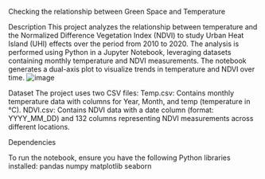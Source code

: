 Checking the relationship between Green Space and Temperature

Description
This project analyzes the relationship between temperature and the Normalized Difference Vegetation Index (NDVI) to study Urban Heat Island (UHI) effects over the period from 2010 to 2020. The analysis is performed using Python in a Jupyter Notebook, leveraging datasets containing monthly temperature and NDVI measurements. The notebook generates a dual-axis plot to visualize trends in temperature and NDVI over time.
![image](https://github.com/user-attachments/assets/62360d8d-83e7-4bea-b91a-9beed30bb570)

Dataset
The project uses two CSV files:
Temp.csv: Contains monthly temperature data with columns for Year, Month, and temp (temperature in °C).
NDVI.csv: Contains NDVI data with a date column (format: YYYY_MM_DD) and 132 columns representing NDVI measurements across different locations.

Dependencies

To run the notebook, ensure you have the following Python libraries installed:
pandas
numpy
matplotlib
seaborn

